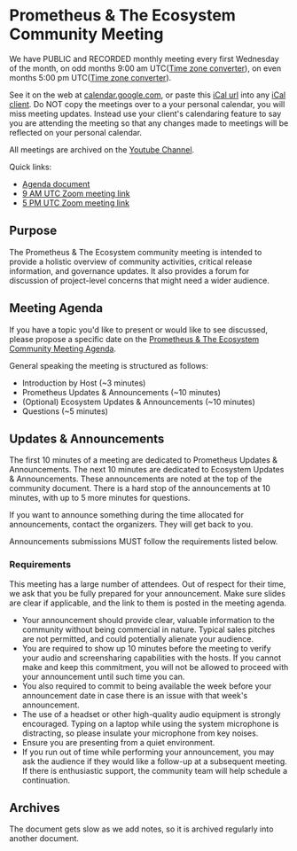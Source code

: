 # Prometheus & The Ecosystem Community Meeting

We have PUBLIC and RECORDED monthly meeting every first Wednesday of the month, on odd months 9:00 am UTC([Time zone converter](https://www.thetimezoneconverter.com/?t=9%3A00%20am&tz=UTC%20(Coordinated%20Universal%20Time)&)), on even months 5:00 pm UTC([Time zone converter](https://www.thetimezoneconverter.com/?t=5%3A00%20pm&tz=UTC%20(Coordinated%20Universal%20Time)&)).

See it on the web at [calendar.google.com](https://calendar.google.com/calendar/embed?src=o4g18inl0mghikksvgtd6nspms%40group.calendar.google.com), or paste this [iCal url](https://calendar.google.com/calendar/ical/o4g18inl0mghikksvgtd6nspms%40group.calendar.google.com/public/basic.ics) into any [iCal client](https://en.wikipedia.org/wiki/ICalendar). Do NOT copy the meetings over to a your personal calendar, you will miss meeting updates. Instead use your client's calendaring feature to say you are attending the meeting so that any changes made to meetings will be reflected on your personal calendar. 

All meetings are archived on the [Youtube Channel](https://www.youtube.com/channel/UC4pLFely0-Odea4B2NL1nWA).

Quick links:

- [Agenda document](https://bit.ly/prometheus-community-agenda)
- [9 AM UTC Zoom meeting link](https://zoom.us/j/639056489)
- [5 PM UTC Zoom meeting link](https://zoom.us/j/906107777)

## Purpose

The Prometheus & The Ecosystem community meeting is intended to provide a holistic overview of community activities, critical release information, and governance updates. 
It also provides a forum for discussion of project-level concerns that might need a wider audience.

## Meeting Agenda

If you have a topic you'd like to present or would like to see discussed,
please propose a specific date on the [Prometheus & The Ecosystem Community Meeting Agenda](https://bit.ly/prometheus-community-agenda).

General speaking the meeting is structured as follows:

- Introduction by Host (~3 minutes)
- Prometheus Updates & Announcements (~10 minutes)
- (Optional) Ecosystem Updates & Announcements (~10 minutes)
- Questions (~5 minutes)

## Updates & Announcements

The first 10 minutes of a meeting are dedicated to Prometheus Updates & Announcements. The next 10 minutes are dedicated to Ecosystem Updates & Announcements. These announcements are noted at the top of the community document. There is a hard stop of the announcements at 10 minutes, with up to 5 more minutes for questions.

If you want to announce something during the time allocated for announcements, contact the organizers. They will get back to you.

Announcements submissions MUST follow the requirements listed below. 

### Requirements

This meeting has a large number of attendees. 
Out of respect for their time, we ask that you be fully prepared for your announcement. Make sure slides are clear if applicable, and the link to them is posted in the meeting agenda. 

- Your announcement should provide clear, valuable information to the community without being commercial in nature. Typical sales pitches are not permitted, and could potentially alienate your audience. 
- You are required to show up 10 minutes before the meeting to verify your audio and screensharing capabilities with the hosts. If you cannot make and keep this commitment, you will not be allowed to proceed with your announcement until such time you can.
- You also required to commit to being available the week before your announcement date in case there is an issue with that week's announcement.
- The use of a headset or other high-quality audio equipment is strongly encouraged. Typing on a laptop while using the system microphone is distracting, so please insulate your microphone from key noises.
- Ensure you are presenting from a quiet environment.
- If you run out of time while performing your announcement, you may ask the audience if they would like a follow-up at a subsequent meeting. If there is enthusiastic support, the community team will help schedule a continuation.

## Archives

The document gets slow as we add notes, so it is archived regularly into another document.

